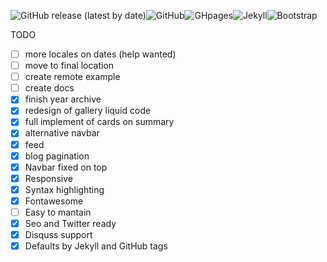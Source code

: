 ![GitHub release (latest by date)](https://img.shields.io/github/v/release/dieghernan/chulapa)![GitHub](https://img.shields.io/github/license/dieghernan/chulapa)![GHpages](https://img.shields.io/badge/gh--pages-ready-succes)![Jekyll](https://img.shields.io/badge/jekyll-3.8.7-blue)![Bootstrap](https://img.shields.io/badge/bootstrap-4.5.0-blue)



TODO

- [ ] more locales on dates (help wanted)
- [ ] move to final location 
- [ ] create remote example
- [ ] create docs
- [x] finish year archive
- [x] redesign of gallery liquid code
- [x] full implement of cards on summary
- [x] alternative navbar
- [x] feed
- [x] blog pagination
- [x] Navbar fixed on top
- [x] Responsive
- [x] Syntax highlighting 
- [x] Fontawesome
- [ ] Easy to mantain
- [x] Seo and Twitter ready
- [x] Disquss support
- [x] Defaults by Jekyll and GitHub tags
